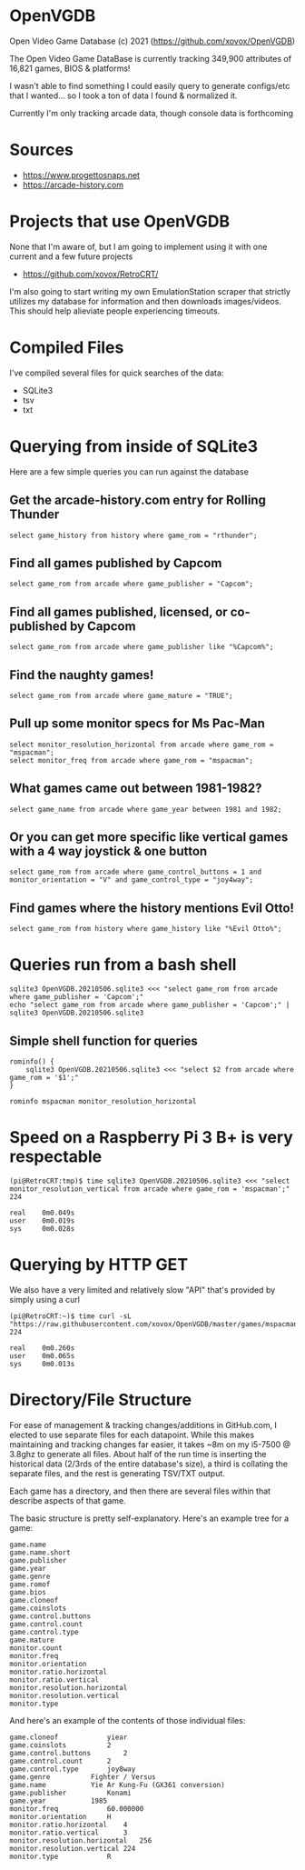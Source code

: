 # OpenVGDB

Open Video Game Database (c) 2021 (https://github.com/xovox/OpenVGDB)

The Open Video Game DataBase is currently tracking 349,900 attributes of 16,821 games, BIOS & platforms!

I wasn't able to find something I could easily query to generate configs/etc that I wanted...
so I took a ton of data I found & normalized it.

Currently I'm only tracking arcade data, though console data is forthcoming

# Sources

* https://www.progettosnaps.net
* https://arcade-history.com

# Projects that use OpenVGDB

None that I'm aware of, but I am going to implement using it with one current and a few future projects

* https://github.com/xovox/RetroCRT/

I'm also going to start writing my own EmulationStation scraper that strictly utilizes my database for information and then downloads images/videos.  This should help alieviate people experiencing timeouts.

# Compiled Files

I've compiled several files for quick searches of the data:

* SQLite3
* tsv
* txt

# Querying from inside of SQLite3

Here are a few simple queries you can run against the database

## Get the arcade-history.com entry for Rolling Thunder

```
select game_history from history where game_rom = "rthunder";
```

## Find all games published by Capcom

```
select game_rom from arcade where game_publisher = "Capcom";
```

## Find all games published, licensed, or co-published by Capcom

```
select game_rom from arcade where game_publisher like "%Capcom%";
```

## Find the naughty games!

```
select game_rom from arcade where game_mature = "TRUE";
```

## Pull up some monitor specs for Ms Pac-Man

```
select monitor_resolution_horizontal from arcade where game_rom = "mspacman";
select monitor_freq from arcade where game_rom = "mspacman";
```

## What games came out between 1981-1982?

```
select game_name from arcade where game_year between 1981 and 1982;
```

## Or you can get more specific like vertical games with a 4 way joystick & one button

```
select game_rom from arcade where game_control_buttons = 1 and monitor_orientation = "V" and game_control_type = "joy4way";
```

## Find games where the history mentions Evil Otto!

```
select game_rom from history where game_history like "%Evil Otto%";
```

# Queries run from a bash shell

```
sqlite3 OpenVGDB.20210506.sqlite3 <<< "select game_rom from arcade where game_publisher = 'Capcom';"
echo "select game_rom from arcade where game_publisher = 'Capcom';" | sqlite3 OpenVGDB.20210506.sqlite3
```

## Simple shell function for queries

```
rominfo() {
	sqlite3 OpenVGDB.20210506.sqlite3 <<< "select $2 from arcade where game_rom = '$1';"
}

rominfo mspacman monitor_resolution_horizontal
```

# Speed on a Raspberry Pi 3 B+ is very respectable

```
(pi@RetroCRT:tmp)$ time sqlite3 OpenVGDB.20210506.sqlite3 <<< "select monitor_resolution_vertical from arcade where game_rom = 'mspacman';"
224

real    0m0.049s
user    0m0.019s
sys     0m0.028s
```

# Querying by HTTP GET

We also have a very limited and relatively slow "API" that's provided by simply using a curl

```
(pi@RetroCRT:~)$ time curl -sL "https://raw.githubusercontent.com/xovox/OpenVGDB/master/games/mspacman/monitor.resolution.vertical"
224

real    0m0.260s
user    0m0.065s
sys     0m0.013s
```

# Directory/File Structure

For ease of management & tracking changes/additions in GitHub.com, I elected to use separate files for each datapoint.
While this makes maintaining and tracking changes far easier, it takes ~8m on my i5-7500 @ 3.8ghz to generate all files.
About half of the run time is inserting the historical data (2/3rds of the entire database's size), a third is collating the separate files, and the rest is generating TSV/TXT output.

Each game has a directory, and then there are several files within that describe aspects of that game.

The basic structure is pretty self-explanatory.
Here's an example tree for a game:

~~~~
game.name
game.name.short
game.publisher
game.year
game.genre
game.romof
game.bios
game.cloneof
game.coinslots
game.control.buttons
game.control.count
game.control.type
game.mature
monitor.count
monitor.freq
monitor.orientation
monitor.ratio.horizontal
monitor.ratio.vertical
monitor.resolution.horizontal
monitor.resolution.vertical
monitor.type
~~~~

And here's an example of the contents of those individual files:

~~~~
game.cloneof			yiear
game.coinslots			2
game.control.buttons		2
game.control.count		2
game.control.type		joy8way
game.genre			Fighter / Versus
game.name			Yie Ar Kung-Fu (GX361 conversion)
game.publisher			Konami
game.year			1985
monitor.freq			60.000000
monitor.orientation		H
monitor.ratio.horizontal	4
monitor.ratio.vertical		3
monitor.resolution.horizontal	256
monitor.resolution.vertical	224
monitor.type			R
~~~~
